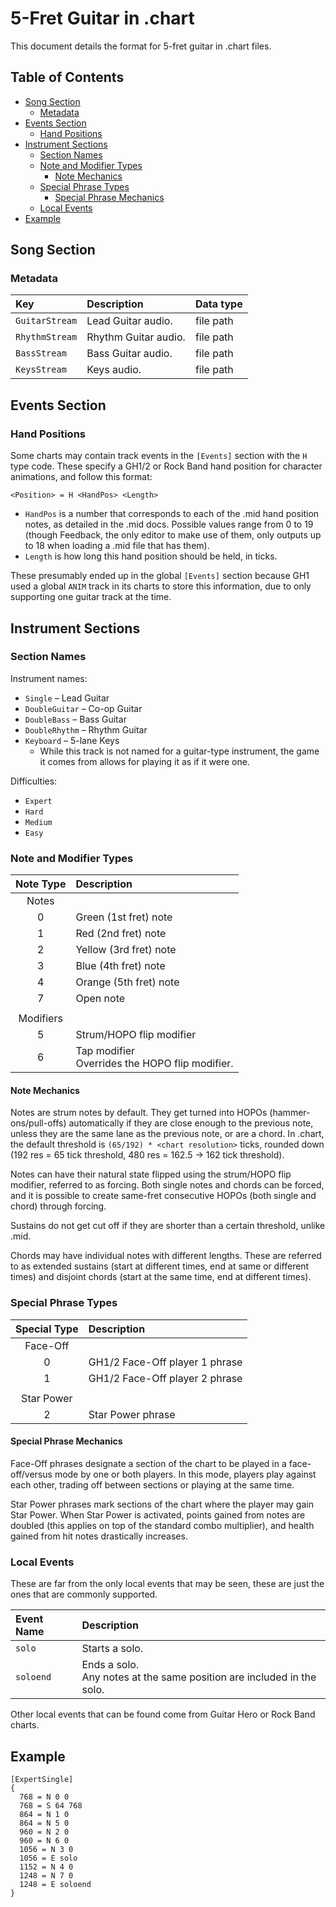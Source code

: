 # 5-Fret Guitar in .chart

This document details the format for 5-fret guitar in .chart files.

## Table of Contents

- [Song Section](#song-section)
  - [Metadata](#metadata)
- [Events Section](#events-section)
  - [Hand Positions](#hand-positions)
- [Instrument Sections](#instrument-sections)
  - [Section Names](#section-names)
  - [Note and Modifier Types](#note-and-modifier-types)
    - [Note Mechanics](#note-mechanics)
  - [Special Phrase Types](#special-phrase-types)
    - [Special Phrase Mechanics](#special-phrase-mechanics)
  - [Local Events](#local-events)
- [Example](#example)

## Song Section

### Metadata

| Key            | Description          | Data type |
| :---           | :----------          | :-------- |
| `GuitarStream` | Lead Guitar audio.   | file path |
| `RhythmStream` | Rhythm Guitar audio. | file path |
| `BassStream`   | Bass Guitar audio.   | file path |
| `KeysStream`   | Keys audio.          | file path |

## Events Section

### Hand Positions

Some charts may contain track events in the `[Events]` section with the `H` type code. These specify a GH1/2 or Rock Band hand position for character animations, and follow this format:

`<Position> = H <HandPos> <Length>`

- `HandPos` is a number that corresponds to each of the .mid hand position notes, as detailed in the .mid docs. Possible values range from 0 to 19 (though Feedback, the only editor to make use of them, only outputs up to 18 when loading a .mid file that has them).
- `Length` is how long this hand position should be held, in ticks.

These presumably ended up in the global `[Events]` section because GH1 used a global `ANIM` track in its charts to store this information, due to only supporting one guitar track at the time.

## Instrument Sections

### Section Names

Instrument names:

- `Single` – Lead Guitar
- `DoubleGuitar` – Co-op Guitar
- `DoubleBass` – Bass Guitar
- `DoubleRhythm` – Rhythm Guitar
- `Keyboard` – 5-lane Keys
  - While this track is not named for a guitar-type instrument, the game it comes from allows for playing it as if it were one.

Difficulties:

- `Expert`
- `Hard`
- `Medium`
- `Easy`

### Note and Modifier Types

| Note Type | Description                                       |
| :-------: | :----------                                       |
| Notes     |                                                   |
| 0         | Green (1st fret) note                             |
| 1         | Red (2nd fret) note                               |
| 2         | Yellow (3rd fret) note                            |
| 3         | Blue (4th fret) note                              |
| 4         | Orange (5th fret) note                            |
| 7         | Open note                                         |
|           |                                                   |
| Modifiers |                                                   |
| 5         | Strum/HOPO flip modifier                          |
| 6         | Tap modifier<br>Overrides the HOPO flip modifier. |

#### Note Mechanics

Notes are strum notes by default. They get turned into HOPOs (hammer-ons/pull-offs) automatically if they are close enough to the previous note, unless they are the same lane as the previous note, or are a chord. In .chart, the default threshold is `(65/192) * <chart resolution>` ticks, rounded down (192 res = 65 tick threshold, 480 res = 162.5 -> 162 tick threshold).

Notes can have their natural state flipped using the strum/HOPO flip modifier, referred to as forcing. Both single notes and chords can be forced, and it is possible to create same-fret consecutive HOPOs (both single and chord) through forcing.

Sustains do not get cut off if they are shorter than a certain threshold, unlike .mid.

Chords may have individual notes with different lengths. These are referred to as extended sustains (start at different times, end at same or different times) and disjoint chords (start at the same time, end at different times).

### Special Phrase Types

| Special Type | Description                    |
| :----------: | :----------                    |
| Face-Off     |                                |
| 0            | GH1/2 Face-Off player 1 phrase |
| 1            | GH1/2 Face-Off player 2 phrase |
|              |                                |
| Star Power   |                                |
| 2            | Star Power phrase              |

#### Special Phrase Mechanics

Face-Off phrases designate a section of the chart to be played in a face-off/versus mode by one or both players. In this mode, players play against each other, trading off between sections or playing at the same time.

Star Power phrases mark sections of the chart where the player may gain Star Power. When Star Power is activated, points gained from notes are doubled (this applies on top of the standard combo multiplier), and health gained from hit notes drastically increases.

### Local Events

These are far from the only local events that may be seen, these are just the ones that are commonly supported.

| Event Name | Description    |
| :--------- | :----------    |
| `solo`     | Starts a solo. |
| `soloend`  | Ends a solo.<br>Any notes at the same position are included in the solo. |

Other local events that can be found come from Guitar Hero or Rock Band charts.

## Example

```
[ExpertSingle]
{
  768 = N 0 0
  768 = S 64 768
  864 = N 1 0
  864 = N 5 0
  960 = N 2 0
  960 = N 6 0
  1056 = N 3 0
  1056 = E solo
  1152 = N 4 0
  1248 = N 7 0
  1248 = E soloend
}
```
